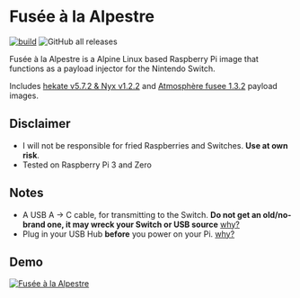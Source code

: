 # Fusée à la Alpestre
[![build](https://github.com/kleo/fusee-alpestre/actions/workflows/build.yml/badge.svg?branch=latest)](https://github.com/kleo/fusee-alpestre/actions/workflows/build.yml) ![GitHub all releases](https://img.shields.io/github/downloads/kleo/fusee-alpestre/total?style=flat)

Fusée à la Alpestre is a Alpine Linux based Raspberry Pi image that functions as a payload injector for the Nintendo Switch.

Includes [hekate v5.7.2 & Nyx v1.2.2](https://github.com/CTCaer/hekate/releases/tag/v5.7.2) and [Atmosphère fusee 1.3.2](https://github.com/Atmosphere-NX/Atmosphere/releases/tag/1.3.2) payload images.

## Disclaimer

 * I will not be responsible for fried Raspberries and Switches. **Use at own risk**.
 * Tested on Raspberry Pi 3 and Zero

## Notes

 * A USB A -> C cable, for transmitting to the Switch. **Do not get an old/no-brand one, it may wreck your Switch or USB source** [why?](https://pastebin.com/80QXsefE)
 * Plug in your USB Hub **before** you power on your Pi. [why?](https://www.raspberrypi.org/forums/viewtopic.php?t=23205#p217196)

## Demo

[![Fusée à la Alpestre](https://img.youtube.com/vi/FxCcUwWz_5U/hqdefault.jpg)](https://youtu.be/FxCcUwWz_5U)
